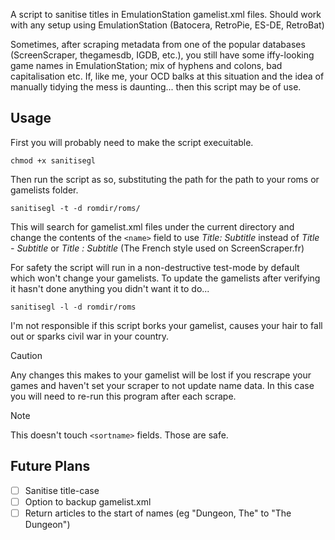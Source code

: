 A script to sanitise titles in EmulationStation gamelist.xml files. Should work with any setup using EmulationStation (Batocera, RetroPie, ES-DE, RetroBat)

Sometimes, after scraping metadata from one of the popular databases (ScreenScraper, thegamesdb, IGDB, etc.), you still have some iffy-looking game names in EmulationStation; mix of hyphens and colons, bad capitalisation etc. If, like me, your OCD balks at this situation and the idea of manually tidying the mess is daunting... then this script may be of use.

## Usage ##

First you will probably need to make the script execuitable.

```
chmod +x sanitisegl
```

Then run the script as so, substituting the path for the path to your roms or gamelists folder.

```
sanitisegl -t -d romdir/roms/
```

This will search for gamelist.xml files under the current directory and change the contents of the `<name>` field to use *Title: Subtitle* instead of *Title - Subtitle* or *Title : Subtitle* (The French style used on ScreenScraper.fr)

For safety the script will run in a non-destructive test-mode by default which won't change your gamelists. To update the gamelists after verifying it hasn't done anything you didn't want it to do...

```
sanitisegl -l -d romdir/roms
```

I'm not responsible if this script borks your gamelist, causes your hair to fall out or sparks civil war in your country.

> [!CAUTION]
> Any changes this makes to your gamelist will be lost if you rescrape your games and haven't set your scraper to not update name data. In this case you will need to re-run this program after each scrape.

> [!NOTE]
> This doesn't touch `<sortname>` fields. Those are safe.

## Future Plans ##

- [ ] Sanitise title-case
- [ ] Option to backup gamelist.xml
- [ ] Return articles to the start of names (eg "Dungeon, The" to "The Dungeon")
